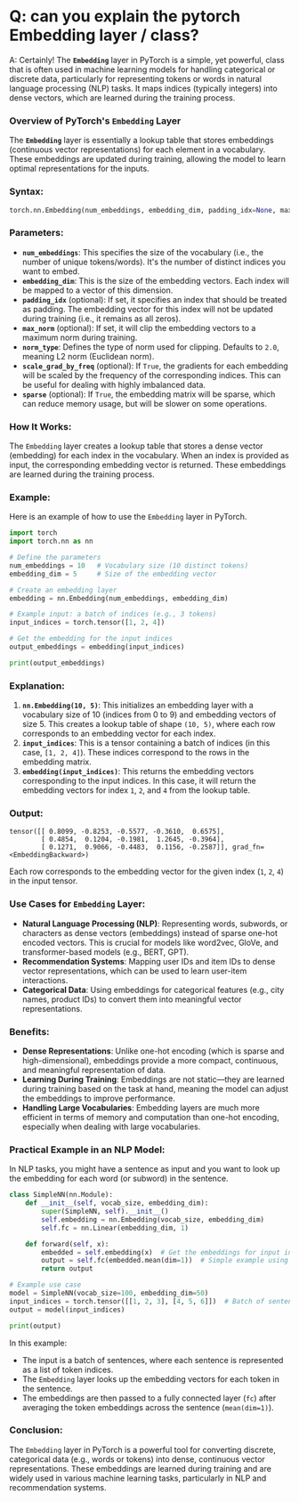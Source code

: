 # Q: can you explain the pytorch Embedding layer / class?

A: Certainly! The **`Embedding`** layer in PyTorch is a simple, yet powerful, class that is often used in machine learning models for handling categorical or discrete data, particularly for representing tokens or words in natural language processing (NLP) tasks. It maps indices (typically integers) into dense vectors, which are learned during the training process.

### Overview of PyTorch's `Embedding` Layer

The **`Embedding`** layer is essentially a lookup table that stores embeddings (continuous vector representations) for each element in a vocabulary. These embeddings are updated during training, allowing the model to learn optimal representations for the inputs.

### Syntax:

```python
torch.nn.Embedding(num_embeddings, embedding_dim, padding_idx=None, max_norm=None, norm_type=2.0, scale_grad_by_freq=False, sparse=False)
```

### Parameters:
- **`num_embeddings`**: This specifies the size of the vocabulary (i.e., the number of unique tokens/words). It's the number of distinct indices you want to embed.
- **`embedding_dim`**: This is the size of the embedding vectors. Each index will be mapped to a vector of this dimension.
- **`padding_idx`** (optional): If set, it specifies an index that should be treated as padding. The embedding vector for this index will not be updated during training (i.e., it remains as all zeros).
- **`max_norm`** (optional): If set, it will clip the embedding vectors to a maximum norm during training.
- **`norm_type`**: Defines the type of norm used for clipping. Defaults to `2.0`, meaning L2 norm (Euclidean norm).
- **`scale_grad_by_freq`** (optional): If `True`, the gradients for each embedding will be scaled by the frequency of the corresponding indices. This can be useful for dealing with highly imbalanced data.
- **`sparse`** (optional): If `True`, the embedding matrix will be sparse, which can reduce memory usage, but will be slower on some operations.

### How It Works:
The `Embedding` layer creates a lookup table that stores a dense vector (embedding) for each index in the vocabulary. When an index is provided as input, the corresponding embedding vector is returned. These embeddings are learned during the training process.

### Example:

Here is an example of how to use the `Embedding` layer in PyTorch.

```python
import torch
import torch.nn as nn

# Define the parameters
num_embeddings = 10   # Vocabulary size (10 distinct tokens)
embedding_dim = 5     # Size of the embedding vector

# Create an embedding layer
embedding = nn.Embedding(num_embeddings, embedding_dim)

# Example input: a batch of indices (e.g., 3 tokens)
input_indices = torch.tensor([1, 2, 4])

# Get the embedding for the input indices
output_embeddings = embedding(input_indices)

print(output_embeddings)
```

### Explanation:
1. **`nn.Embedding(10, 5)`**: This initializes an embedding layer with a vocabulary size of 10 (indices from 0 to 9) and embedding vectors of size 5. This creates a lookup table of shape `(10, 5)`, where each row corresponds to an embedding vector for each index.
2. **`input_indices`**: This is a tensor containing a batch of indices (in this case, `[1, 2, 4]`). These indices correspond to the rows in the embedding matrix.
3. **`embedding(input_indices)`**: This returns the embedding vectors corresponding to the input indices. In this case, it will return the embedding vectors for index `1`, `2`, and `4` from the lookup table.

### Output:
```plaintext
tensor([[ 0.8099, -0.8253, -0.5577, -0.3610,  0.6575],
        [ 0.4854,  0.1204, -0.1981,  1.2645, -0.3964],
        [ 0.1271,  0.9066, -0.4483,  0.1156, -0.2587]], grad_fn=<EmbeddingBackward>)
```

Each row corresponds to the embedding vector for the given index (`1`, `2`, `4`) in the input tensor.

### Use Cases for `Embedding` Layer:
- **Natural Language Processing (NLP)**: Representing words, subwords, or characters as dense vectors (embeddings) instead of sparse one-hot encoded vectors. This is crucial for models like word2vec, GloVe, and transformer-based models (e.g., BERT, GPT).
- **Recommendation Systems**: Mapping user IDs and item IDs to dense vector representations, which can be used to learn user-item interactions.
- **Categorical Data**: Using embeddings for categorical features (e.g., city names, product IDs) to convert them into meaningful vector representations.

### Benefits:
- **Dense Representations**: Unlike one-hot encoding (which is sparse and high-dimensional), embeddings provide a more compact, continuous, and meaningful representation of data.
- **Learning During Training**: Embeddings are not static—they are learned during training based on the task at hand, meaning the model can adjust the embeddings to improve performance.
- **Handling Large Vocabularies**: Embedding layers are much more efficient in terms of memory and computation than one-hot encoding, especially when dealing with large vocabularies.

### Practical Example in an NLP Model:
In NLP tasks, you might have a sentence as input and you want to look up the embedding for each word (or subword) in the sentence.

```python
class SimpleNN(nn.Module):
    def __init__(self, vocab_size, embedding_dim):
        super(SimpleNN, self).__init__()
        self.embedding = nn.Embedding(vocab_size, embedding_dim)
        self.fc = nn.Linear(embedding_dim, 1)

    def forward(self, x):
        embedded = self.embedding(x)  # Get the embeddings for input indices
        output = self.fc(embedded.mean(dim=1))  # Simple example using the average embedding
        return output

# Example use case
model = SimpleNN(vocab_size=100, embedding_dim=50)
input_indices = torch.tensor([[1, 2, 3], [4, 5, 6]])  # Batch of sentences
output = model(input_indices)

print(output)
```

In this example:
- The input is a batch of sentences, where each sentence is represented as a list of token indices.
- The `Embedding` layer looks up the embedding vectors for each token in the sentence.
- The embeddings are then passed to a fully connected layer (`fc`) after averaging the token embeddings across the sentence (`mean(dim=1)`).

### Conclusion:
The `Embedding` layer in PyTorch is a powerful tool for converting discrete, categorical data (e.g., words or tokens) into dense, continuous vector representations. These embeddings are learned during training and are widely used in various machine learning tasks, particularly in NLP and recommendation systems.


